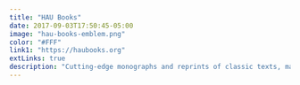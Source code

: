 ```yaml
---
title: "HAU Books"
date: 2017-09-03T17:50:45-05:00
image: "hau-books-emblem.png"
color: "#FFF"
link1: "https://haubooks.org"
extLinks: true
description: "Cutting-edge monographs and reprints of classic texts, many in open-access formats"
---
```

